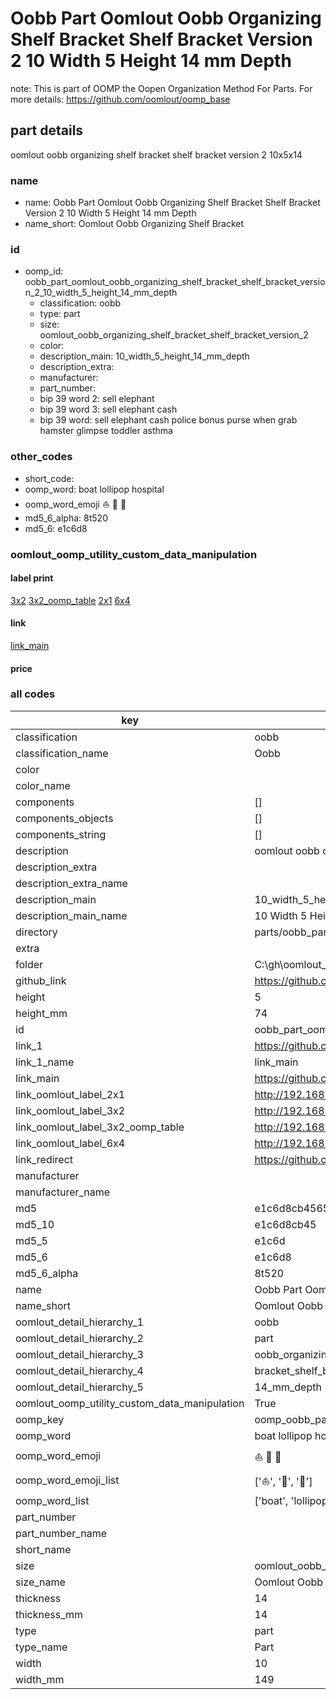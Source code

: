 # Oobb Part Oomlout Oobb Organizing Shelf Bracket Shelf Bracket Version 2 10 Width 5 Height 14 mm Depth  

note: This is part of OOMP the Oopen Organization Method For Parts. For more details: https://github.com/oomlout/oomp_base

##  part details
  



oomlout oobb organizing shelf bracket shelf bracket version 2 10x5x14



### name
* name: Oobb Part Oomlout Oobb Organizing Shelf Bracket Shelf Bracket Version 2 10 Width 5 Height 14 mm Depth
* name_short: Oomlout Oobb Organizing Shelf Bracket
### id
* oomp_id: oobb_part_oomlout_oobb_organizing_shelf_bracket_shelf_bracket_version_2_10_width_5_height_14_mm_depth
  * classification: oobb
  * type: part
  * size: oomlout_oobb_organizing_shelf_bracket_shelf_bracket_version_2
  * color: 
  * description_main: 10_width_5_height_14_mm_depth
  * description_extra: 
  * manufacturer: 
  * part_number: 
  * bip 39 word 2: sell elephant
  * bip 39 word 3: sell elephant cash
  * bip 39 word: sell elephant cash police bonus purse when grab hamster glimpse toddler asthma

### other_codes
* short_code: 
* oomp_word: boat lollipop hospital
* oomp_word_emoji :boat: :lollipop: :hospital:
* md5_6_alpha: 8t520
* md5_6: e1c6d8






### oomlout_oomp_utility_custom_data_manipulation
#### label print
[3x2](http://192.168.1.245:1112/?label=oomp%208t520)
[3x2_oomp_table](http://192.168.1.108:1112/?label=oomp%208t520)
[2x1](http://192.168.1.242:1112/?label=oomp%208t520)
[6x4](http://192.168.1.55:1112/?label=oomp%208t520)    

#### link

[link_main](https://github.com/oomlout/oomlout_oobb_version_4_generated_parts/tree/main/navigation_oomp/oobb/part/oomlout_oobb_organizing_shelf_bracket_shelf_bracket_version_2/10_width_5_height_14_mm_depth/part)                              

#### price







### all codes 
| key | value |  
| --- | --- |  
| classification | oobb |  
| classification_name | Oobb |  
| color |  |  
| color_name |  |  
| components | [] |  
| components_objects | [] |  
| components_string | [] |  
| description | oomlout oobb organizing shelf bracket shelf bracket version 2 10x5x14 |  
| description_extra |  |  
| description_extra_name |  |  
| description_main | 10_width_5_height_14_mm_depth |  
| description_main_name | 10 Width 5 Height 14 mm Depth |  
| directory | parts/oobb_part_oomlout_oobb_organizing_shelf_bracket_shelf_bracket_version_2_10_width_5_height_14_mm_depth |  
| extra |  |  
| folder | C:\gh\oomlout_oobb_version_4_generated_parts\parts\oobb_part_oomlout_oobb_organizing_shelf_bracket_shelf_bracket_version_2_10_width_5_height_14_mm_depth |  
| github_link | https://github.com/oomlout/oomlout_oomp_part_src/tree/main/parts/oobb_part_oomlout_oobb_organizing_shelf_bracket_shelf_bracket_version_2_10_width_5_height_14_mm_depth |  
| height | 5 |  
| height_mm | 74 |  
| id | oobb_part_oomlout_oobb_organizing_shelf_bracket_shelf_bracket_version_2_10_width_5_height_14_mm_depth |  
| link_1 | https://github.com/oomlout/oomlout_oobb_version_4_generated_parts/tree/main/navigation_oomp/oobb/part/oomlout_oobb_organizing_shelf_bracket_shelf_bracket_version_2/10_width_5_height_14_mm_depth/part |  
| link_1_name | link_main |  
| link_main | https://github.com/oomlout/oomlout_oobb_version_4_generated_parts/tree/main/navigation_oomp/oobb/part/oomlout_oobb_organizing_shelf_bracket_shelf_bracket_version_2/10_width_5_height_14_mm_depth/part |  
| link_oomlout_label_2x1 | http://192.168.1.242:1112/?label=oomp%208t520 |  
| link_oomlout_label_3x2 | http://192.168.1.245:1112/?label=oomp%208t520 |  
| link_oomlout_label_3x2_oomp_table | http://192.168.1.108:1112/?label=oomp%208t520 |  
| link_oomlout_label_6x4 | http://192.168.1.55:1112/?label=oomp%208t520 |  
| link_redirect | https://github.com/oomlout/oomlout_oobb_version_4_generated_parts/tree/main/parts/oobb_oomlout_oobb_organizing_shelf_bracket_shelf_bracket_version_2_10_05_14 |  
| manufacturer |  |  
| manufacturer_name |  |  
| md5 | e1c6d8cb45655f46ba0cba7a4691f61b |  
| md5_10 | e1c6d8cb45 |  
| md5_5 | e1c6d |  
| md5_6 | e1c6d8 |  
| md5_6_alpha | 8t520 |  
| name | Oobb Part Oomlout Oobb Organizing Shelf Bracket Shelf Bracket Version 2 10 Width 5 Height 14 mm Depth |  
| name_short | Oomlout Oobb Organizing Shelf Bracket |  
| oomlout_detail_hierarchy_1 | oobb |  
| oomlout_detail_hierarchy_2 | part |  
| oomlout_detail_hierarchy_3 | oobb_organizing_shelf |  
| oomlout_detail_hierarchy_4 | bracket_shelf_bracket_version_2 |  
| oomlout_detail_hierarchy_5 | 14_mm_depth |  
| oomlout_oomp_utility_custom_data_manipulation | True |  
| oomp_key | oomp_oobb_part_oomlout_oobb_organizing_shelf_bracket_shelf_bracket_version_2_10_width_5_height_14_mm_depth |  
| oomp_word | boat lollipop hospital |  
| oomp_word_emoji | :boat: :lollipop: :hospital: |  
| oomp_word_emoji_list | [':boat:', ':lollipop:', ':hospital:'] |  
| oomp_word_list | ['boat', 'lollipop', 'hospital'] |  
| part_number |  |  
| part_number_name |  |  
| short_name |  |  
| size | oomlout_oobb_organizing_shelf_bracket_shelf_bracket_version_2 |  
| size_name | Oomlout Oobb Organizing Shelf Bracket Shelf Bracket Version 2 |  
| thickness | 14 |  
| thickness_mm | 14 |  
| type | part |  
| type_name | Part |  
| width | 10 |  
| width_mm | 149 |  
